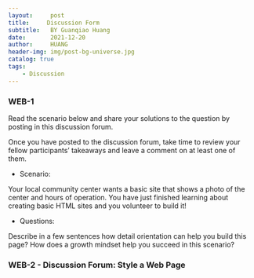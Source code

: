 ```yaml
---
layout:     post
title:     Discussion Form
subtitle:   BY Guanqiao Huang
date:       2021-12-20
author:     HUANG
header-img: img/post-bg-universe.jpg
catalog: true
tags:
    - Discussion
---
```

### WEB-1
Read the scenario below and share your solutions to the question by posting in this discussion forum. 

Once you have posted to the discussion forum, take time to review your fellow participants’ takeaways and leave a comment on at least one of them.

- Scenario: 

Your local community center wants a basic site that shows a photo of the center and hours of operation. You have just finished learning about creating basic HTML sites and you volunteer to build it! 

- Questions:

Describe in a few sentences how detail orientation can help you build this page?
How does a growth mindset help you succeed in this scenario?

### WEB-2 - Discussion Forum: Style a Web Page